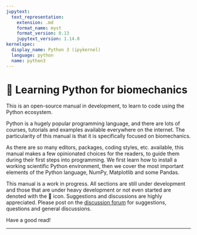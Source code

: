 ```yaml
---
jupytext:
  text_representation:
    extension: .md
    format_name: myst
    format_version: 0.13
    jupytext_version: 1.14.0
kernelspec:
  display_name: Python 3 (ipykernel)
  language: python
  name: python3
---
```


# 📘 Learning Python for biomechanics

This is an open-source manual in development, to learn to code using the Python ecosystem.

Python is a hugely popular programming language, and there are lots of courses, tutorials and examples available everywhere on the internet. The particularity of this manual is that it is specifically focused on biomechanics.

As there are so many editors, packages, coding styles, etc. available, this manual makes a few opinionated choices for the readers, to guide them during their first steps into programming. We first learn how to install a working scientific Python environment, then we cover the most important elements of the Python language, NumPy, Matplotlib and some Pandas.

This manual is a work in progress. All sections are still under development and those that are under heavy development or not even started are denoted with the 🚧 icon. Suggestions and discussions are highly appreciated. Please post on the [discussion forum](https://github.com/felixchenier/kineticstoolkit/discussions) for suggestions, questions and general discussions.

Have a good read!

---------------------------------


```{tableofcontents}
```
